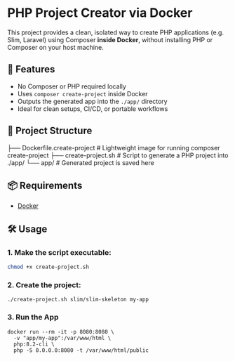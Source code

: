 # PHP Project Creator via Docker

This project provides a clean, isolated way to create PHP applications (e.g. Slim, Laravel) using Composer **inside Docker**, without installing PHP or Composer on your host machine.

## 🚀 Features

- No Composer or PHP required locally
- Uses `composer create-project` inside Docker
- Outputs the generated app into the `./app/` directory
- Ideal for clean setups, CI/CD, or portable workflows

## 🧱 Project Structure

├── Dockerfile.create-project # Lightweight image for running composer create-project
├── create-project.sh # Script to generate a PHP project into ./app/
└── app/ # Generated project is saved here

## 📦 Requirements

- [Docker](https://www.docker.com/products/docker-desktop)

## 🛠️ Usage

### 1. Make the script executable:

```bash
chmod +x create-project.sh
```

### 2. Create the project:
```
./create-project.sh slim/slim-skeleton my-app
```

### 3. Run the App
```
docker run --rm -it -p 8080:8080 \
  -v "app/my-app":/var/www/html \
  php:8.2-cli \
  php -S 0.0.0.0:8080 -t /var/www/html/public
``` 
